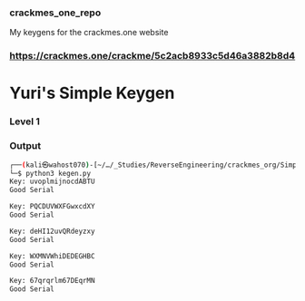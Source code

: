 ### crackmes_one_repo
My keygens for the crackmes.one website

### https://crackmes.one/crackme/5c2acb8933c5d46a3882b8d4
# Yuri's Simple Keygen

### Level 1

### Output ###
```bash
┌──(kali㉿wahost070)-[~/…/_Studies/ReverseEngineering/crackmes_org/SimpleKeyGen]
└─$ python3 kegen.py
Key: uvoplmijnocdABTU
Good Serial

Key: PQCDUVWXFGwxcdXY
Good Serial

Key: deHI12uvQRdeyzxy
Good Serial

Key: WXMNVWhiDEDEGHBC
Good Serial

Key: 67qrqrlm67DEqrMN
Good Serial
```
